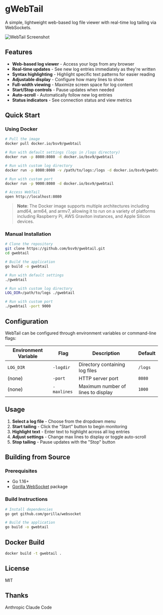 # gWebTail

A simple, lightweight web-based log file viewer with real-time log tailing via WebSockets.

![WebTail Screenshot](https://via.placeholder.com/800x450)

## Features

- **Web-based log viewer** - Access your logs from any browser
- **Real-time updates** - See new log entries immediately as they're written
- **Syntax highlighting** - Highlight specific text patterns for easier reading
- **Adjustable display** - Configure how many lines to show
- **Full-width viewing** - Maximize screen space for log content
- **Start/Stop controls** - Pause updates when needed
- **Auto-scroll** - Automatically follow new log entries
- **Status indicators** - See connection status and view metrics

## Quick Start

### Using Docker

```bash
# Pull the image
docker pull docker.io/bsv9/gwebtail

# Run with default settings (logs in /logs directory)
docker run -p 8080:8080 -d docker.io/bsv9/gwebtail

# Run with custom log directory
docker run -p 8080:8080 -v /path/to/logs:/logs -d docker.io/bsv9/gwebtail

# Run with custom port
docker run -p 9000:8080 -d docker.io/bsv9/gwebtail

# Access WebTail
open http://localhost:8080
```

> **Note**: The Docker image supports multiple architectures including amd64, arm64, and armv7, allowing it to run on a variety of platforms including Raspberry Pi, AWS Graviton instances, and Apple Silicon devices.

### Manual Installation

```bash
# Clone the repository
git clone https://github.com/bsv9/gwebtail.git
cd gwebtail

# Build the application
go build -o gwebtail

# Run with default settings
./gwebtail

# Run with custom log directory
LOG_DIR=/path/to/logs ./gwebtail

# Run with custom port
./gwebtail -port 9000
```

## Configuration

WebTail can be configured through environment variables or command-line flags:

| Environment Variable | Flag       | Description                           | Default  |
|----------------------|------------|---------------------------------------|----------|
| `LOG_DIR`            | `-logdir`  | Directory containing log files        | `/logs`  |
| (none)               | `-port`    | HTTP server port                      | `8080`   |
| (none)               | `-maxlines`| Maximum number of lines to display    | `1000`   |

## Usage

1. **Select a log file** - Choose from the dropdown menu
2. **Start tailing** - Click the "Start" button to begin monitoring
3. **Highlight text** - Enter text to highlight across all log entries
4. **Adjust settings** - Change max lines to display or toggle auto-scroll
5. **Stop tailing** - Pause updates with the "Stop" button

## Building from Source

### Prerequisites

- Go 1.16+
- [Gorilla WebSocket](https://github.com/gorilla/websocket) package

### Build Instructions

```bash
# Install dependencies
go get github.com/gorilla/websocket

# Build the application
go build -o gwebtail
```

## Docker Build

```bash
docker build -t gwebtail .
```

## License

MIT


## Thanks

Anthropic Claude Code
